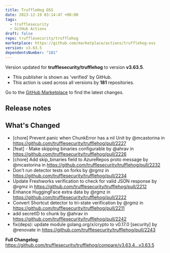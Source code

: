 ```yaml
---
title: TruffleHog OSS
date: 2023-12-19 03:14:47 +00:00
tags:
  - trufflesecurity
  - GitHub Actions
draft: false
repo: trufflesecurity/trufflehog
marketplace: https://github.com/marketplace/actions/trufflehog-oss
version: v3.63.5
dependentsNumber: "181"
---
```



Version updated for **trufflesecurity/trufflehog** to version **v3.63.5**.
- This publisher is shown as 'verified' by GitHub.
- This action is used across all versions by **181** repositories.

Go to the [GitHub Marketplace](https://github.com/marketplace/actions/trufflehog-oss) to find the latest changes.

## Release notes

## What's Changed
* [chore] Prevent panic when ChunkError has a nil Unit by @mcastorina in https://github.com/trufflesecurity/trufflehog/pull/2227
* [feat] - Make skipping binaries configurable by @ahrav in https://github.com/trufflesecurity/trufflehog/pull/2226
* [chore] Add skip_binaries field to AzureRepos proto message by @mcastorina in https://github.com/trufflesecurity/trufflehog/pull/2232
* Don't run detector tests on forks by @rgmz in https://github.com/trufflesecurity/trufflehog/pull/2234
* Update Freshworks verification to check for valid JSON response by @rgmz in https://github.com/trufflesecurity/trufflehog/pull/2212
* Enhance HuggingFace extra data by @rgmz in https://github.com/trufflesecurity/trufflehog/pull/2222
* Convert Shortcut detector to tri-state verification by @rgmz in https://github.com/trufflesecurity/trufflehog/pull/2211
* add secretID to chunk by @ahrav in https://github.com/trufflesecurity/trufflehog/pull/2242
* fix(deps): update module golang.org/x/crypto to v0.17.0 [security] by @renovate in https://github.com/trufflesecurity/trufflehog/pull/2243


**Full Changelog**: https://github.com/trufflesecurity/trufflehog/compare/v3.63.4...v3.63.5
